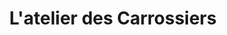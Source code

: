 ---
title: "L'atelier des Carrossiers"
url: /thonon-les-bains/latelier-des-carrossiers/
shop: Autowerkstatt
---